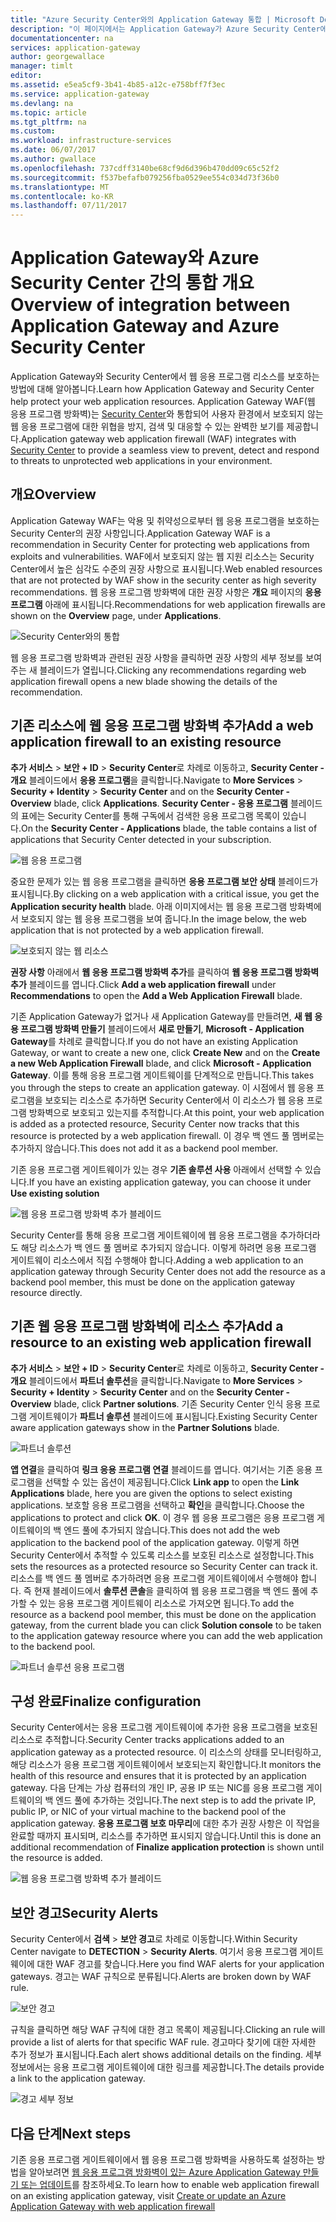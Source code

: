 ```yaml
---
title: "Azure Security Center와의 Application Gateway 통합 | Microsoft Docs"
description: "이 페이지에서는 Application Gateway가 Azure Security Center에 통합되는 방법에 대한 정보를 제공합니다."
documentationcenter: na
services: application-gateway
author: georgewallace
manager: timlt
editor: 
ms.assetid: e5ea5cf9-3b41-4b85-a12c-e758bff7f3ec
ms.service: application-gateway
ms.devlang: na
ms.topic: article
ms.tgt_pltfrm: na
ms.custom: 
ms.workload: infrastructure-services
ms.date: 06/07/2017
ms.author: gwallace
ms.openlocfilehash: 737cdff3140be68cf9d6d396b470dd09c65c52f2
ms.sourcegitcommit: f537befafb079256fba0529ee554c034d73f36b0
ms.translationtype: MT
ms.contentlocale: ko-KR
ms.lasthandoff: 07/11/2017
---
```

# <a name="overview-of-integration-between-application-gateway-and-azure-security-center"></a><span data-ttu-id="aaa2a-103">Application Gateway와 Azure Security Center 간의 통합 개요</span><span class="sxs-lookup"><span data-stu-id="aaa2a-103">Overview of integration between Application Gateway and Azure Security Center</span></span>

<span data-ttu-id="aaa2a-104">Application Gateway와 Security Center에서 웹 응용 프로그램 리소스를 보호하는 방법에 대해 알아봅니다.</span><span class="sxs-lookup"><span data-stu-id="aaa2a-104">Learn how Application Gateway and Security Center help protect your web application resources.</span></span> <span data-ttu-id="aaa2a-105">Application Gateway WAF(웹 응용 프로그램 방화벽)는 [Security Center](../security-center/security-center-intro.md)와 통합되어 사용자 환경에서 보호되지 않는 웹 응용 프로그램에 대한 위협을 방지, 검색 및 대응할 수 있는 완벽한 보기를 제공합니다.</span><span class="sxs-lookup"><span data-stu-id="aaa2a-105">Application gateway web application firewall (WAF) integrates with [Security Center](../security-center/security-center-intro.md) to provide a seamless view to prevent, detect and respond to threats to unprotected web applications in your environment.</span></span>

## <a name="overview"></a><span data-ttu-id="aaa2a-106">개요</span><span class="sxs-lookup"><span data-stu-id="aaa2a-106">Overview</span></span>

<span data-ttu-id="aaa2a-107">Application Gateway WAF는 악용 및 취약성으로부터 웹 응용 프로그램을 보호하는 Security Center의 권장 사항입니다.</span><span class="sxs-lookup"><span data-stu-id="aaa2a-107">Application Gateway WAF is a recommendation in Security Center for protecting web applications from exploits and vulnerabilities.</span></span> <span data-ttu-id="aaa2a-108">WAF에서 보호되지 않는 웹 지원 리소스는 Security Center에서 높은 심각도 수준의 권장 사항으로 표시됩니다.</span><span class="sxs-lookup"><span data-stu-id="aaa2a-108">Web enabled resources that are not protected by WAF show in the security center as high severity recommendations.</span></span> <span data-ttu-id="aaa2a-109">웹 응용 프로그램 방화벽에 대한 권장 사항은 **개요** 페이지의 **응용 프로그램** 아래에 표시됩니다.</span><span class="sxs-lookup"><span data-stu-id="aaa2a-109">Recommendations for web application firewalls are shown on the **Overview** page, under **Applications**.</span></span>

![Security Center와의 통합][1]

<span data-ttu-id="aaa2a-111">웹 응용 프로그램 방화벽과 관련된 권장 사항을 클릭하면 권장 사항의 세부 정보를 보여 주는 새 블레이드가 열립니다.</span><span class="sxs-lookup"><span data-stu-id="aaa2a-111">Clicking any recommendations regarding web application firewall opens a new blade showing the details of the recommendation.</span></span>

## <a name="add-a-web-application-firewall-to-an-existing-resource"></a><span data-ttu-id="aaa2a-112">기존 리소스에 웹 응용 프로그램 방화벽 추가</span><span class="sxs-lookup"><span data-stu-id="aaa2a-112">Add a web application firewall to an existing resource</span></span>

<span data-ttu-id="aaa2a-113">**추가 서비스** > **보안 + ID** > **Security Center**로 차례로 이동하고, **Security Center - 개요** 블레이드에서 **응용 프로그램**을 클릭합니다.</span><span class="sxs-lookup"><span data-stu-id="aaa2a-113">Navigate to **More Services** > **Security + Identity** > **Security Center** and on the **Security Center - Overview** blade, click **Applications**.</span></span> <span data-ttu-id="aaa2a-114">**Security Center - 응용 프로그램** 블레이드의 표에는 Security Center를 통해 구독에서 검색한 응용 프로그램 목록이 있습니다.</span><span class="sxs-lookup"><span data-stu-id="aaa2a-114">On the **Security Center - Applications** blade, the table contains a list of applications that Security Center detected in your subscription.</span></span>

![웹 응용 프로그램][3]

<span data-ttu-id="aaa2a-116">중요한 문제가 있는 웹 응용 프로그램을 클릭하면 **응용 프로그램 보안 상태** 블레이드가 표시됩니다.</span><span class="sxs-lookup"><span data-stu-id="aaa2a-116">By clicking on a web application with a critical issue, you get the **Application security health** blade.</span></span> <span data-ttu-id="aaa2a-117">아래 이미지에서는 웹 응용 프로그램 방화벽에서 보호되지 않는 웹 응용 프로그램을 보여 줍니다.</span><span class="sxs-lookup"><span data-stu-id="aaa2a-117">In the image below, the web application that is not protected by a web application firewall.</span></span> 

![보호되지 않는 웹 리소스][2]

<span data-ttu-id="aaa2a-119">**권장 사항** 아래에서 **웹 응용 프로그램 방화벽 추가**를 클릭하여 **웹 응용 프로그램 방화벽 추가** 블레이드를 엽니다.</span><span class="sxs-lookup"><span data-stu-id="aaa2a-119">Click **Add a web application firewall** under **Recommendations** to open the **Add a Web Application Firewall** blade.</span></span>

<span data-ttu-id="aaa2a-120">기존 Application Gateway가 없거나 새 Application Gateway를 만들려면, **새 웹 응용 프로그램 방화벽 만들기** 블레이드에서 **새로 만들기**, **Microsoft - Application Gateway**를 차례로 클릭합니다.</span><span class="sxs-lookup"><span data-stu-id="aaa2a-120">If you do not have an existing Application Gateway, or want to create a new one, click **Create New** and on the **Create a new Web Application Firewall** blade, and click **Microsoft - Application Gateway**.</span></span> <span data-ttu-id="aaa2a-121">이를 통해 응용 프로그램 게이트웨이를 단계적으로 만듭니다.</span><span class="sxs-lookup"><span data-stu-id="aaa2a-121">This takes you through the steps to create an application gateway.</span></span> <span data-ttu-id="aaa2a-122">이 시점에서 웹 응용 프로그램을 보호되는 리소스로 추가하면 Security Center에서 이 리소스가 웹 응용 프로그램 방화벽으로 보호되고 있는지를 추적합니다.</span><span class="sxs-lookup"><span data-stu-id="aaa2a-122">At this point, your web application is added as a protected resource, Security Center now tracks that this resource is protected by a web application firewall.</span></span> <span data-ttu-id="aaa2a-123">이 경우 백 엔드 풀 멤버로는 추가하지 않습니다.</span><span class="sxs-lookup"><span data-stu-id="aaa2a-123">This does not add it as a backend pool member.</span></span>

<span data-ttu-id="aaa2a-124">기존 응용 프로그램 게이트웨이가 있는 경우 **기존 솔루션 사용** 아래에서 선택할 수 있습니다.</span><span class="sxs-lookup"><span data-stu-id="aaa2a-124">If you have an existing application gateway, you can choose it under **Use existing solution**</span></span>

![웹 응용 프로그램 방화벽 추가 블레이드][4]

<span data-ttu-id="aaa2a-126">Security Center를 통해 응용 프로그램 게이트웨이에 웹 응용 프로그램을 추가하더라도 해당 리소스가 백 엔드 풀 멤버로 추가되지 않습니다. 이렇게 하려면 응용 프로그램 게이트웨이 리소스에서 직접 수행해야 합니다.</span><span class="sxs-lookup"><span data-stu-id="aaa2a-126">Adding a web application to an application gateway through Security Center does not add the resource as a backend pool member, this must be done on the application gateway resource directly.</span></span>

## <a name="add-a-resource-to-an-existing-web-application-firewall"></a><span data-ttu-id="aaa2a-127">기존 웹 응용 프로그램 방화벽에 리소스 추가</span><span class="sxs-lookup"><span data-stu-id="aaa2a-127">Add a resource to an existing web application firewall</span></span>

<span data-ttu-id="aaa2a-128">**추가 서비스** > **보안 + ID** > **Security Center**로 차례로 이동하고, **Security Center - 개요** 블레이드에서 **파트너 솔루션**을 클릭합니다.</span><span class="sxs-lookup"><span data-stu-id="aaa2a-128">Navigate to **More Services** > **Security + Identity** > **Security Center** and on the **Security Center - Overview** blade, click **Partner solutions**.</span></span> <span data-ttu-id="aaa2a-129">기존 Security Center 인식 응용 프로그램 게이트웨이가 **파트너 솔루션** 블레이드에 표시됩니다.</span><span class="sxs-lookup"><span data-stu-id="aaa2a-129">Existing Security Center aware application gateways show in the **Partner Solutions** blade.</span></span>

![파트너 솔루션][7]

<span data-ttu-id="aaa2a-131">**앱 연결**을 클릭하여 **링크 응용 프로그램 연결** 블레이드를 엽니다. 여기서는 기존 응용 프로그램을 선택할 수 있는 옵션이 제공됩니다.</span><span class="sxs-lookup"><span data-stu-id="aaa2a-131">Click **Link app** to open the **Link Applications** blade, here you are given the options to select existing applications.</span></span> <span data-ttu-id="aaa2a-132">보호할 응용 프로그램을 선택하고 **확인**을 클릭합니다.</span><span class="sxs-lookup"><span data-stu-id="aaa2a-132">Choose the applications to protect and click **OK**.</span></span> <span data-ttu-id="aaa2a-133">이 경우 웹 응용 프로그램은 응용 프로그램 게이트웨이의 백 엔드 풀에 추가되지 않습니다.</span><span class="sxs-lookup"><span data-stu-id="aaa2a-133">This does not add the web application to the backend pool of the application gateway.</span></span> <span data-ttu-id="aaa2a-134">이렇게 하면 Security Center에서 추적할 수 있도록 리소스를 보호된 리소스로 설정합니다.</span><span class="sxs-lookup"><span data-stu-id="aaa2a-134">This sets the resources as a protected resource so Security Center can track it.</span></span> <span data-ttu-id="aaa2a-135">리소스를 백 엔드 풀 멤버로 추가하려면 응용 프로그램 게이트웨이에서 수행해야 합니다. 즉 현재 블레이드에서 **솔루션 콘솔**을 클릭하여 웹 응용 프로그램을 백 엔드 풀에 추가할 수 있는 응용 프로그램 게이트웨이 리소스로 가져오면 됩니다.</span><span class="sxs-lookup"><span data-stu-id="aaa2a-135">To add the resource as a backend pool member, this must be done on the application gateway, from the current blade you can click **Solution console** to be taken to the application gateway resource where you can add the web application to the backend pool.</span></span>

![파트너 솔루션 응용 프로그램][6]

## <a name="finalize-configuration"></a><span data-ttu-id="aaa2a-137">구성 완료</span><span class="sxs-lookup"><span data-stu-id="aaa2a-137">Finalize configuration</span></span>

<span data-ttu-id="aaa2a-138">Security Center에서는 응용 프로그램 게이트웨이에 추가한 응용 프로그램을 보호된 리소스로 추적합니다.</span><span class="sxs-lookup"><span data-stu-id="aaa2a-138">Security Center tracks applications added to an application gateway as a protected resource.</span></span>  <span data-ttu-id="aaa2a-139">이 리소스의 상태를 모니터링하고, 해당 리소스가 응용 프로그램 게이트웨이에서 보호되는지 확인합니다.</span><span class="sxs-lookup"><span data-stu-id="aaa2a-139">It monitors the health of this resource and ensures that it is protected by an application gateway.</span></span> <span data-ttu-id="aaa2a-140">다음 단계는 가상 컴퓨터의 개인 IP, 공용 IP 또는 NIC를 응용 프로그램 게이트웨이의 백 엔드 풀에 추가하는 것입니다.</span><span class="sxs-lookup"><span data-stu-id="aaa2a-140">The next step is to add the private IP, public IP, or NIC of your virtual machine to the backend pool of the application gateway.</span></span> <span data-ttu-id="aaa2a-141">**응용 프로그램 보호 마무리**에 대한 추가 권장 사항은 이 작업을 완료할 때까지 표시되며, 리소스를 추가하면 표시되지 않습니다.</span><span class="sxs-lookup"><span data-stu-id="aaa2a-141">Until this is done an additional recommendation of **Finalize application protection** is shown until the resource is added.</span></span>

![웹 응용 프로그램 방화벽 추가 블레이드][5]

## <a name="security-alerts"></a><span data-ttu-id="aaa2a-143">보안 경고</span><span class="sxs-lookup"><span data-stu-id="aaa2a-143">Security Alerts</span></span>

<span data-ttu-id="aaa2a-144">Security Center에서 **검색** > **보안 경고**로 차례로 이동합니다.</span><span class="sxs-lookup"><span data-stu-id="aaa2a-144">Within Security Center navigate to **DETECTION** > **Security Alerts**.</span></span>  <span data-ttu-id="aaa2a-145">여기서 응용 프로그램 게이트웨이에 대한 WAF 경고를 찾습니다.</span><span class="sxs-lookup"><span data-stu-id="aaa2a-145">Here you find WAF alerts for your application gateways.</span></span> <span data-ttu-id="aaa2a-146">경고는 WAF 규칙으로 분류됩니다.</span><span class="sxs-lookup"><span data-stu-id="aaa2a-146">Alerts are broken down by WAF rule.</span></span>

![보안 경고][8]

<span data-ttu-id="aaa2a-148">규칙을 클릭하면 해당 WAF 규칙에 대한 경고 목록이 제공됩니다.</span><span class="sxs-lookup"><span data-stu-id="aaa2a-148">Clicking an rule will provide a list of alerts for that specific WAF rule.</span></span> <span data-ttu-id="aaa2a-149">경고마다 찾기에 대한 자세한 추가 정보가 표시됩니다.</span><span class="sxs-lookup"><span data-stu-id="aaa2a-149">Each alert shows additional details on the finding.</span></span> <span data-ttu-id="aaa2a-150">세부 정보에서는 응용 프로그램 게이트웨이에 대한 링크를 제공합니다.</span><span class="sxs-lookup"><span data-stu-id="aaa2a-150">The details provide a link to the application gateway.</span></span>
 
![경고 세부 정보][9]

## <a name="next-steps"></a><span data-ttu-id="aaa2a-152">다음 단계</span><span class="sxs-lookup"><span data-stu-id="aaa2a-152">Next steps</span></span>

<span data-ttu-id="aaa2a-153">기존 응용 프로그램 게이트웨이에서 웹 응용 프로그램 방화벽을 사용하도록 설정하는 방법을 알아보려면 [웹 응용 프로그램 방화벽이 있는 Azure Application Gateway 만들기 또는 업데이트](application-gateway-web-application-firewall-portal.md#add-web-application-firewall-to-an-existing-application-gateway)를 참조하세요.</span><span class="sxs-lookup"><span data-stu-id="aaa2a-153">To learn how to enable web application firewall on an existing application gateway, visit [Create or update an Azure Application Gateway with web application firewall](application-gateway-web-application-firewall-portal.md#add-web-application-firewall-to-an-existing-application-gateway)</span></span>

[1]: ./media/application-gateway-integration-security-center/figure1.png
[2]: ./media/application-gateway-integration-security-center/figure2.png
[3]: ./media/application-gateway-integration-security-center/figure3.png
[4]: ./media/application-gateway-integration-security-center/figure4.png
[5]: ./media/application-gateway-integration-security-center/figure5.png
[6]: ./media/application-gateway-integration-security-center/figure6.png
[7]: ./media/application-gateway-integration-security-center/figure7.png
[8]: ./media/application-gateway-integration-security-center/securitycenter.png
[9]: ./media/application-gateway-integration-security-center/figure9.png